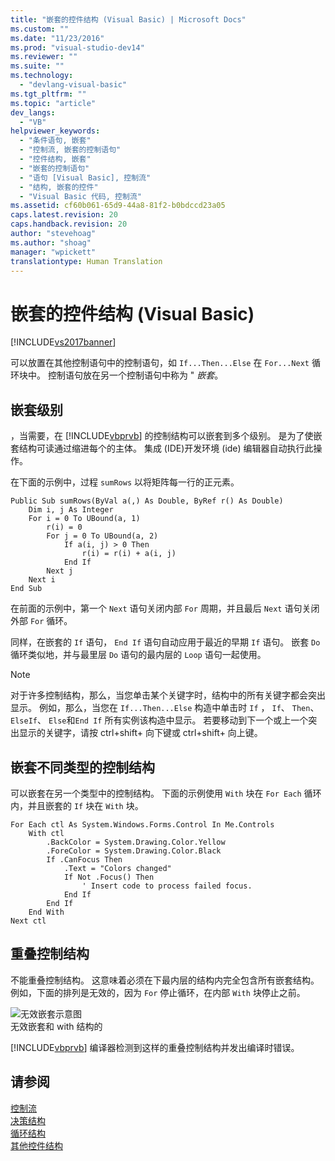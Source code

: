 ```yaml
---
title: "嵌套的控件结构 (Visual Basic) | Microsoft Docs"
ms.custom: ""
ms.date: "11/23/2016"
ms.prod: "visual-studio-dev14"
ms.reviewer: ""
ms.suite: ""
ms.technology: 
  - "devlang-visual-basic"
ms.tgt_pltfrm: ""
ms.topic: "article"
dev_langs: 
  - "VB"
helpviewer_keywords: 
  - "条件语句, 嵌套"
  - "控制流, 嵌套的控制语句"
  - "控件结构, 嵌套"
  - "嵌套的控制语句"
  - "语句 [Visual Basic], 控制流"
  - "结构, 嵌套的控件"
  - "Visual Basic 代码, 控制流"
ms.assetid: cf60b061-65d9-44a8-81f2-b0bdccd23a05
caps.latest.revision: 20
caps.handback.revision: 20
author: "stevehoag"
ms.author: "shoag"
manager: "wpickett"
translationtype: Human Translation
---
```

# 嵌套的控件结构 (Visual Basic)
[!INCLUDE[vs2017banner](../../../../csharp/includes/vs2017banner.md)]

可以放置在其他控制语句中的控制语句，如 `If...Then...Else` 在 `For...Next` 循环块中。  控制语句放在另一个控制语句中称为 " *嵌套*。  
  
## 嵌套级别  
 ，当需要，在 [!INCLUDE[vbprvb](../../../../csharp/programming-guide/concepts/linq/includes/vbprvb_md.md)] 的控制结构可以嵌套到多个级别。  是为了使嵌套结构可读通过缩进每个的主体。  集成 \(IDE\)开发环境 \(ide\) 编辑器自动执行此操作。  
  
 在下面的示例中，过程 `sumRows` 以将矩阵每一行的正元素。  
  
```  
Public Sub sumRows(ByVal a(,) As Double, ByRef r() As Double)  
    Dim i, j As Integer  
    For i = 0 To UBound(a, 1)  
        r(i) = 0  
        For j = 0 To UBound(a, 2)  
            If a(i, j) > 0 Then  
                r(i) = r(i) + a(i, j)  
            End If  
        Next j  
    Next i  
End Sub  
```  
  
 在前面的示例中，第一个 `Next` 语句关闭内部 `For` 周期，并且最后 `Next` 语句关闭外部 `For` 循环。  
  
 同样，在嵌套的 `If` 语句， `End If` 语句自动应用于最近的早期 `If` 语句。  嵌套 `Do` 循环类似地，并与最里层 `Do` 语句的最内层的 `Loop` 语句一起使用。  
  
> [!NOTE]
>  对于许多控制结构，那么，当您单击某个关键字时，结构中的所有关键字都会突出显示。  例如，那么，当您在 `If...Then...Else` 构造中单击时 `If` ， `If`、 `Then`、 `ElseIf`、 `Else`和`End If` 所有实例该构造中显示。  若要移动到下一个或上一个突出显示的关键字，请按 ctrl\+shift\+ 向下键或 ctrl\+shift\+ 向上键。  
  
## 嵌套不同类型的控制结构  
 可以嵌套在另一个类型中的控制结构。  下面的示例使用 `With` 块在 `For Each` 循环内，并且嵌套的 `If` 块在 `With` 块。  
  
```  
For Each ctl As System.Windows.Forms.Control In Me.Controls  
    With ctl  
        .BackColor = System.Drawing.Color.Yellow  
        .ForeColor = System.Drawing.Color.Black  
        If .CanFocus Then  
            .Text = "Colors changed"  
            If Not .Focus() Then  
                ' Insert code to process failed focus.  
            End If  
        End If  
    End With  
Next ctl  
```  
  
## 重叠控制结构  
 不能重叠控制结构。  这意味着必须在下最内层的结构内完全包含所有嵌套结构。  例如，下面的排列是无效的，因为 `For` 停止循环，在内部 `With` 块停止之前。  
  
 ![无效嵌套示意图](../../../../visual-basic/programming-guide/language-features/control-flow/media/nestexampleinvalid.png "NestExampleInvalid")  
无效嵌套和 with 结构的  
  
 [!INCLUDE[vbprvb](../../../../csharp/programming-guide/concepts/linq/includes/vbprvb_md.md)] 编译器检测到这样的重叠控制结构并发出编译时错误。  
  
## 请参阅  
 [控制流](../../../../visual-basic/programming-guide/language-features/control-flow/index.md)   
 [决策结构](../../../../visual-basic/programming-guide/language-features/control-flow/decision-structures.md)   
 [循环结构](../../../../visual-basic/programming-guide/language-features/control-flow/loop-structures.md)   
 [其他控件结构](../../../../visual-basic/programming-guide/language-features/control-flow/other-control-structures.md)